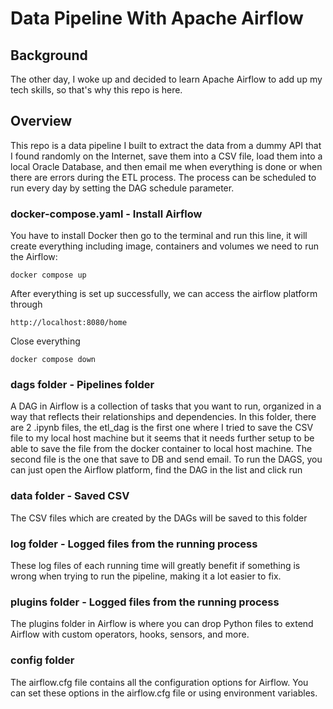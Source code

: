 # Data Pipeline With Apache Airflow
## Background
The other day, I woke up and decided to learn Apache Airflow to add up my tech skills, so that's why this repo is here.

## Overview
This repo is a data pipeline I built to extract the data from a dummy API that I found randomly on the Internet, save them into a CSV file, load them into a local Oracle Database, and then email me when everything is done or when there are errors during the ETL process. The process can be scheduled to run every day by setting the DAG schedule parameter.

### docker-compose.yaml - Install Airflow
You have to install Docker then go to the terminal and run this line, it will create everything including image, containers and volumes we need to run the Airflow:
```
docker compose up
```
After everything is set up successfully, we can access the airflow platform through 
```
http://localhost:8080/home
```
Close everything
```
docker compose down
```
### dags folder - Pipelines folder
A DAG in Airflow is a collection of tasks that you want to run, organized in a way that reflects their relationships and dependencies.
In this folder, there are 2 .ipynb files, the etl_dag is the first one where I tried to save the CSV file to my local host machine but it seems that it needs further setup to be able to save the file from the docker container to local host machine. The second file is the one that save to DB and send email.
To run the DAGS, you can just open the Airflow platform, find the DAG in the list and click run

### data folder - Saved CSV
The CSV files which are created by the DAGs will be saved to this folder

### log folder - Logged files from the running process
These log files of each running time will greatly benefit if something is wrong when trying to run the pipeline, making it a lot easier to fix.

### plugins folder - Logged files from the running process
 The plugins folder in Airflow is where you can drop Python files to extend Airflow with custom operators, hooks, sensors, and more.

### config folder
The airflow.cfg file contains all the configuration options for Airflow. You can set these options in the airflow.cfg file or using environment variables.
